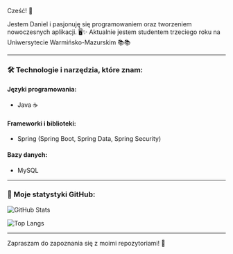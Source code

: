 
 Cześć! 👋

Jestem Daniel i pasjonuję się programowaniem oraz tworzeniem nowoczesnych aplikacji. 🖥️✨
Aktualnie jestem studentem trzeciego roku na Uniwersytecie Warmińsko-Mazurskim 📚📚

---

### 🛠 Technologie i narzędzia, które znam:

#### **Języki programowania:**
- Java ☕

#### **Frameworki i biblioteki:**
- Spring (Spring Boot, Spring Data, Spring Security)

#### **Bazy danych:**
- MySQL

---

### 🌟 Moje statystyki GitHub:

![GitHub Stats](https://github-readme-stats.vercel.app/api?username=danielrudzinski&show_icons=true&theme=radical)

![Top Langs](https://github-readme-stats.vercel.app/api/top-langs/?username=DanielRudzinski&layout=compact&theme=radical)

---

Zapraszam do zapoznania się z moimi repozytoriami! 🚀
#

<!--
**danielrudzinski/danielrudzinski** is a ✨ _special_ ✨ repository because its `README.md` (this file) appears on your GitHub profile.

Here are some ideas to get you started:

- 🔭 I’m currently working on ...
- 🌱 I’m currently learning ...
- 👯 I’m looking to collaborate on ...
- 🤔 I’m looking for help with ...
- 💬 Ask me about ...
- 📫 How to reach me: ...
- 😄 Pronouns: ...
- ⚡ Fun fact: ...
-->
